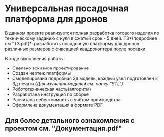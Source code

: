 # Универсальная посадочная платформа для дронов
В данном проекте реализуется полная разработка готового изделия по техническому заданию с нуля в сжатый срок - 5 дней.
ТЗ*(подробнее см "ТЗ.pdf)*: разработать посадочную платформу для дронов различных размеров с фиксацией квадрокоптера после посадки

В ходе выполнения работы:
* Сделано эскизное проектирование
* Создан чертеж платформы
* Смоделирована подробная 3д модель, каждый узел подготовлен к 3д печати *(Для изучения моделей см. папку "STL")*
* Робототехническая часть(алгоритм)
* Разработана инструкция по сборке
* Расчитана себестоимость с учётом производства
* Оформлена документация в формате PDF
## Для более детального ознакомления с проектом см. "Документация.pdf"

